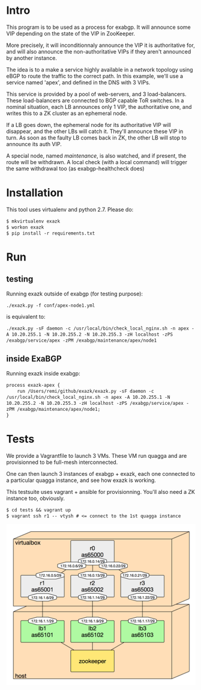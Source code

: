 # Intro

This program is to be used as a process for exabgp. It will announce some VIP depending on the state of the VIP in ZooKeeper.

More precisely, it will inconditionnaly announce the VIP it is authoritative for, and will also announce the non-authoritative VIPs if they aren't announced by another instance.

The idea is to a make a service highly available in a network topology using eBGP to route the traffic to the correct path. In this example, we'll use a service named 'apex', and defined in the DNS with 3 VIPs.

This service is provided by a pool of web-servers, and 3 load-balancers. These load-balancers are connected to BGP capable ToR switches. In a nominal situation, each LB announces only 1 VIP, the authoritative one, and writes this to a ZK cluster as an ephemeral node. 

If a LB goes down, the ephemeral node for its authoritative VIP will disappear, and the other LBs will catch it. They'll announce these VIP in turn. As soon as the faulty LB comes back in ZK, the other LB will stop to announce its auth VIP.

A special node, named *maintenance*, is also watched, and if present, the route will be withdrawn. A local check (with a local command) will trigger the same withdrawal too (as exabgp-healthcheck does)

# Installation

This tool uses virtualenv and python 2.7. Please do:

    $ mkvirtualenv exazk
    $ workon exazk
    $ pip install -r requirements.txt

# Run

## testing

Running exazk outside of exabgp (for testing purpose):

    ./exazk.py -f conf/apex-node1.yml

is equivalent to:

    ./exazk.py -sF daemon -c /usr/local/bin/check_local_nginx.sh -n apex -A 10.20.255.1 -N 10.20.255.2 -N 10.20.255.3 -zH localhost -zPS /exabgp/service/apex -zPM /exabgp/maintenance/apex/node1

## inside ExaBGP

Running exazk inside exabgp:

    process exazk-apex {
        run /Users/remi/github/exazk/exazk.py -sF daemon -c /usr/local/bin/check_local_nginx.sh -n apex -A 10.20.255.1 -N 10.20.255.2 -N 10.20.255.3 -zH localhost -zPS /exabgp/service/apex -zPM /exabgp/maintenance/apex/node1;
    }

# Tests 

We provide a Vagrantfile to launch 3 VMs. These VM run quagga and are provisionned to be full-mesh interconnected.

One can then launch 3 instances of exabgp + exazk, each one connected to a particular quagga instance, and see how exazk is working.

This testsuite uses vagrant + ansible for provisionning. You'll also need a ZK instance too, obviously.

    $ cd tests && vagrant up
    $ vagrant ssh r1 -- vtysh # <= connect to the 1st quagga instance

![test-framework.png](docs/test-framework.png "Test framework with virtualbox")
